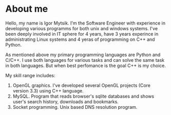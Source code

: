 # About me

Hello, 
my name is Igor Mytsik. I'm the Software Engineer with experience in developing various programms for both unix and windows systems. I've been deeply involved in IT sphere for 4 years, have 3 years experince in administrating Linux systems and 4 yeras of programming on C++ and Python.

As mentioned above my primary programming languages are Python and C/C++. I use both languages for various tasks and can solve the same task in both languages. But when best perfomance is the goal C++ is my choice.

My skill range includes: 
  1. OpenGL graphics. I've developed several OpenGL projects (Core version 3.3) using C++ language.
  2. MySQL. Program that reads browser's sqlite databases and shows user's search history, downloads and bookmarks.
  3. Socket programming. Unix based DNS resolution program.
